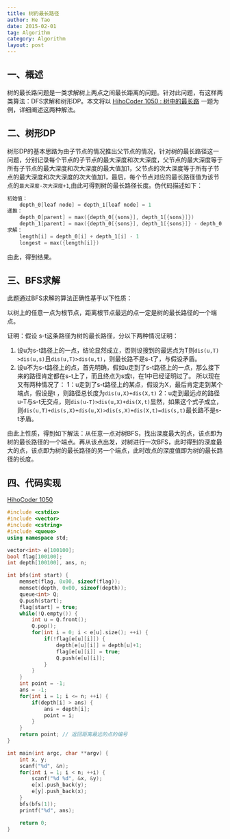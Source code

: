 ```yaml
---
title: 树的最长路径
author: He Tao
date: 2015-02-01
tag: Algorithm
category: Algorithm
layout: post
---
```


## 一、概述

树的最长路问题是一类求解树上两点之间最长距离的问题。针对此问题，有这样两类算法：DFS求解和树形DP。本文将以 [HihoCoder 1050 : 树中的最长路][1] 一题为例，详细阐述这两种解法。

<!--more-->

## 二、树形DP

树形DP的基本思路为由子节点的情况推出父节点的情况，针对树的最长路径这一问题，分别记录每个节点的子节点的最大深度和次大深度，父节点的最大深度等于所有子节点的最大深度和次大深度的最大值加1，父节点的次大深度等于所有子节点的最大深度和次大深度的次大值加1，最后，每个节点对应的最长路径值为该节点的`最大深度-次大深度+1`,由此可得到树的最长路径长度。伪代码描述如下：

```cpp
初始值：
    depth_0[leaf node] = depth_1[leaf node] = 1
递推：
    depth_0[parent] = max({depth_0[{sons}], depth_1[{sons}]})
    depth_1[parent] = max({depth_0[{sons}], depth_1[{sons}]} - depth_0[parent])
求解：
    length[i] = depth_0[i] + depth_1[i] - 1
    longest = max({length[i]})
```

由此，得到结果。

## 三、BFS求解

此题通过BFS求解的算法正确性基于以下性质：

以树上的任意一点为根节点，距离根节点最远的点一定是树的最长路径的一个端点。

证明：假设 s-t这条路径为树的最长路径，分以下两种情况证明：
1. 设u为s-t路径上的一点，结论显然成立，否则设搜到的最远点为T则`dis(u,T) >dis(u,s)`且`dis(u,T)>dis(u,t)`，则最长路不是s-t了，与假设矛盾。
2. 设u不为s-t路径上的点，首先明确，假如u走到了s-t路径上的一点，那么接下来的路径肯定都在s-t上了，而且终点为s或t，在1中已经证明过了。
所以现在又有两种情况了：
1：u走到了s-t路径上的某点，假设为X，最后肯定走到某个端点，假设是t ，则路径总长度为`dis(u,X)+dis(X,t)`
2：u走到最远点的路径u-T与s-t无交点，则`dis(u-T)>dis(u,X)+dis(X,t)`显然，如果这个式子成立，
则`dis(u,T)+dis(s,X)+dis(u,X)>dis(s,X)+dis(X,t)=dis(s,t)`最长路不是s-t矛盾。

由此上性质，得到如下解法：从任意一点对树BFS，找出深度最大的点，该点即为树的最长路径的一个端点。再从该点出发，对树进行一次BFS，此时得到的深度最大的点，该点即为树的最长路径的另一个端点，此时改点的深度值即为树的最长路径的长度。

## 四、代码实现

[HihoCoder 1050][2]

```cpp
#include <cstdio>
#include <vector>
#include <cstring>
#include <queue>
using namespace std;

vector<int> e[100100];
bool flag[100100];
int depth[100100], ans, n;

int bfs(int start) {
    memset(flag, 0x00, sizeof(flag));
    memset(depth, 0x00, sizeof(depth));
    queue<int> Q;
    Q.push(start);
    flag[start] = true;
    while(!Q.empty()) { 
        int u = Q.front();
        Q.pop();
        for(int i = 0; i < e[u].size(); ++i) {
            if(!flag[e[u][i]]) {
                depth[e[u][i]] = depth[u]+1;
                flag[e[u][i]] = true;
                Q.push(e[u][i]);
            }
        }
    }
    int point = -1;
    ans = -1;
    for(int i = 1; i <= n; ++i) {
        if(depth[i] > ans) {
            ans = depth[i];
            point = i;
        }
    }
    return point; // 返回距离最远的点的编号
}

int main(int argc, char **argv) {
    int x, y;
    scanf("%d", &n);
    for(int i = 1; i < n; ++i) {
        scanf("%d %d", &x, &y);
        e[x].push_back(y);
        e[y].push_back(x);
    }
    bfs(bfs(1));
    printf("%d", ans);

    return 0;
}
```

<!----------------------links---------------------->

[1]: http://hihocoder.com/problemset/problem/1050
[2]: http://hihocoder.com/problemset/problem/1050

